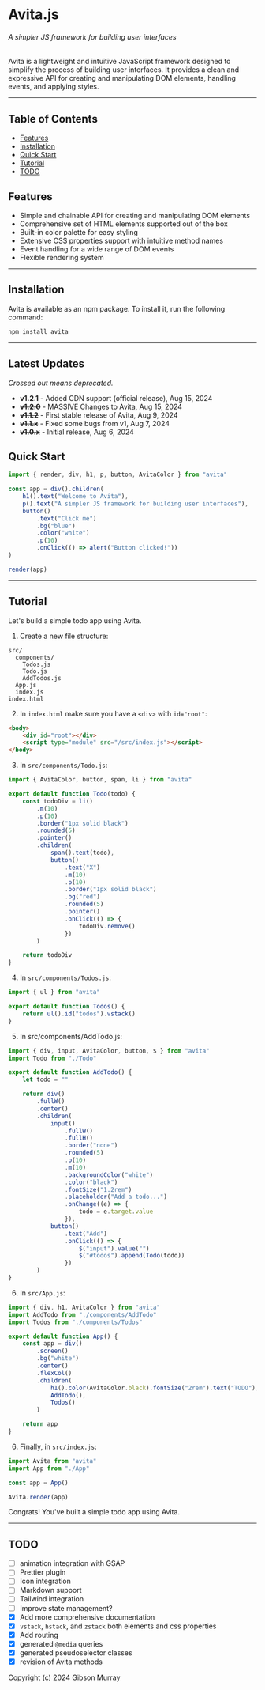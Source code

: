 # Avita.js

###### A simpler JS framework for building user interfaces

Avita is a lightweight and intuitive JavaScript framework designed to simplify the process of building user interfaces. It provides a clean and expressive API for creating and manipulating DOM elements, handling events, and applying styles.

---

## Table of Contents

-   [Features](#features)
-   [Installation](#installation)
-   [Quick Start](#quick-start)
-   [Tutorial](#tutorial)
-   [TODO](#todo)

## Features

-   Simple and chainable API for creating and manipulating DOM elements
-   Comprehensive set of HTML elements supported out of the box
-   Built-in color palette for easy styling
-   Extensive CSS properties support with intuitive method names
-   Event handling for a wide range of DOM events
-   Flexible rendering system

---

## Installation

Avita is available as an npm package. To install it, run the following command:

```bash
npm install avita
```

---

## Latest Updates
_Crossed out means deprecated._

-   **v1.2.1** - Added CDN support (official release), Aug 15, 2024
-   ~~**v1.2.0**~~ - MASSIVE Changes to Avita, Aug 15, 2024
-   ~~**v1.1.2**~~ - First stable release of Avita, Aug 9, 2024
-   ~~**v1.1.x**~~ - Fixed some bugs from v1, Aug 7, 2024
-   ~~**v1.0.x**~~ - Initial release, Aug 6, 2024

## Quick Start

```javascript
import { render, div, h1, p, button, AvitaColor } from "avita"

const app = div().children(
    h1().text("Welcome to Avita"),
    p().text("A simpler JS framework for building user interfaces"),
    button()
        .text("Click me")
        .bg("blue")
        .color("white")
        .p(10)
        .onClick(() => alert("Button clicked!"))
)

render(app)
```

---

## Tutorial

Let's build a simple todo app using Avita.

1. Create a new file structure:

```
src/
  components/
    Todos.js
    Todo.js
    AddTodos.js
  App.js
  index.js
index.html
```

2. In `index.html` make sure you have a `<div>` with `id="root"`:

```html
<body>
    <div id="root"></div>
    <script type="module" src="/src/index.js"></script>
</body>
```

3. In `src/components/Todo.js`:

```javascript
import { AvitaColor, button, span, li } from "avita"

export default function Todo(todo) {
    const todoDiv = li()
        .m(10)
        .p(10)
        .border("1px solid black")
        .rounded(5)
        .pointer()
        .children(
            span().text(todo),
            button()
                .text("X")
                .m(10)
                .p(10)
                .border("1px solid black")
                .bg("red")
                .rounded(5)
                .pointer()
                .onClick(() => {
                    todoDiv.remove()
                })
        )

    return todoDiv
}
```

4. In `src/components/Todos.js`:

```javascript
import { ul } from "avita"

export default function Todos() {
    return ul().id("todos").vstack()
}
```

5. In src/components/AddTodo.js:

```javascript
import { div, input, AvitaColor, button, $ } from "avita"
import Todo from "./Todo"

export default function AddTodo() {
    let todo = ""

    return div()
        .fullW()
        .center()
        .children(
            input()
                .fullW()
                .fullH()
                .border("none")
                .rounded(5)
                .p(10)
                .m(10)
                .backgroundColor("white")
                .color("black")
                .fontSize("1.2rem")
                .placeholder("Add a todo...")
                .onChange((e) => {
                    todo = e.target.value
                }),
            button()
                .text("Add")
                .onClick(() => {
                    $("input").value("")
                    $("#todos").append(Todo(todo))
                })
        )
}
```

6. In `src/App.js`:

```javascript
import { div, h1, AvitaColor } from "avita"
import AddTodo from "./components/AddTodo"
import Todos from "./components/Todos"

export default function App() {
    const app = div()
        .screen()
        .bg("white")
        .center()
        .flexCol()
        .children(
            h1().color(AvitaColor.black).fontSize("2rem").text("TODO"),
            AddTodo(),
            Todos()
        )

    return app
}
```

6. Finally, in `src/index.js`:

```javascript
import Avita from "avita"
import App from "./App"

const app = App()

Avita.render(app)
```

Congrats! You've built a simple todo app using Avita.

---

## TODO

-   [ ] animation integration with GSAP
-   [ ] Prettier plugin
-   [ ] Icon integration
-   [ ] Markdown support
-   [ ] Tailwind integration
-   [ ] Improve state management?
-   [x] Add more comprehensive documentation
-   [x] `vstack`, `hstack`, and `zstack` both elements and css properties
-   [x] Add routing
-   [x] generated `@media` queries
-   [x] generated pseudoselector classes
-   [x] revision of Avita methods

Copyright (c) 2024 Gibson Murray

